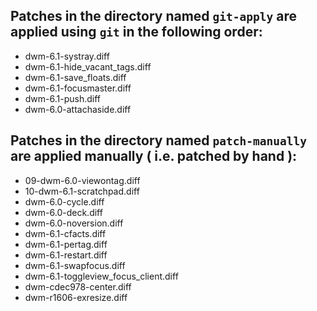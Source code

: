 ## Patches in the directory named `git-apply` are applied using  `git` in the following order:

- dwm-6.1-systray.diff
- dwm-6.1-hide_vacant_tags.diff
- dwm-6.1-save_floats.diff
- dwm-6.1-focusmaster.diff
- dwm-6.1-push.diff
- dwm-6.0-attachaside.diff

## Patches in the directory named `patch-manually` are applied manually ( i.e. patched by hand ):

- 09-dwm-6.0-viewontag.diff
- 10-dwm-6.1-scratchpad.diff
- dwm-6.0-cycle.diff
- dwm-6.0-deck.diff
- dwm-6.0-noversion.diff
- dwm-6.1-cfacts.diff
- dwm-6.1-pertag.diff
- dwm-6.1-restart.diff
- dwm-6.1-swapfocus.diff
- dwm-6.1-toggleview_focus_client.diff
- dwm-cdec978-center.diff
- dwm-r1606-exresize.diff

